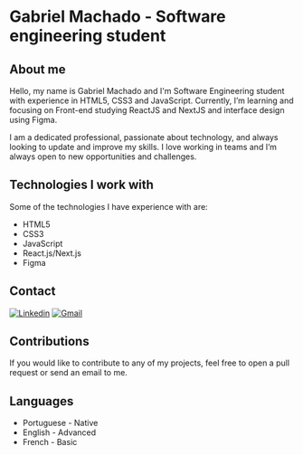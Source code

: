 # Gabriel Machado - Software engineering student

## About me

Hello, my name is Gabriel Machado and I'm Software Engineering student with experience in HTML5, CSS3 and JavaScript. Currently, I’m learning and focusing on Front-end studying ReactJS and NextJS and interface design using Figma. 

I am a dedicated professional, passionate about technology, and always looking to update and improve my skills. I love working in teams and I’m always open to new opportunities and challenges.

## Technologies I work with

Some of the technologies I have experience with are:

- HTML5
- CSS3
- JavaScript
- React.js/Next.js
- Figma

## Contact

<!-- Your badges -->
[![Linkedin](https://img.shields.io/badge/-Linkedin-blue?style=for-the-badge&logo=Linkedin&logoColor=white)](https://www.linkedin.com/in/gabriel-machado-85b882261)
[![Gmail](https://img.shields.io/badge/Gmail-D14836?style=for-the-badge&logo=gmail&logoColor=white)](mailto:gabrielhbmachado@hotmail.com)

## Contributions

If you would like to contribute to any of my projects, feel free to open a pull request or send an email to me.

## Languages

- Portuguese - Native
- English - Advanced
- French - Basic
